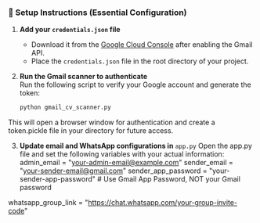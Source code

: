 ### 🔧 Setup Instructions (Essential Configuration)

1. **Add your `credentials.json` file**  
   - Download it from the [Google Cloud Console](https://console.cloud.google.com/) after enabling the Gmail API.
   - Place the `credentials.json` file in the root directory of your project.

2. **Run the Gmail scanner to authenticate**  
   Run the following script to verify your Google account and generate the token:

   ```bash
   python gmail_cv_scanner.py

This will open a browser window for authentication and create a token.pickle file in your directory for future access.

3. **Update email and WhatsApp configurations in** `app.py`
Open the app.py file and set the following variables with your actual information:
admin_email = "your-admin-email@example.com"
sender_email = "your-sender-email@gmail.com"
sender_app_password = "your-sender-app-password"  # Use Gmail App Password, NOT your Gmail password

whatsapp_group_link = "https://chat.whatsapp.com/your-group-invite-code"
